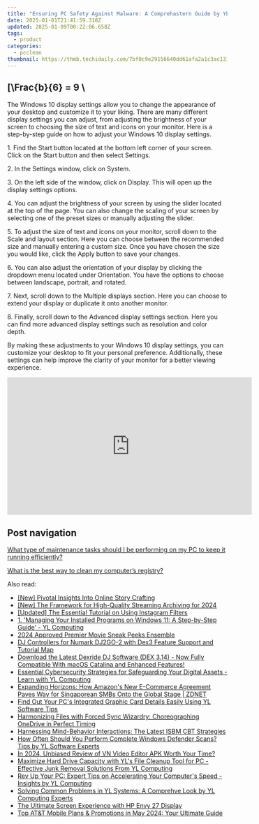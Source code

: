 ```yaml
---
title: "Ensuring PC Safety Against Malware: A Comprehastern Guide by YL Software Professionals"
date: 2025-01-01T21:41:59.318Z
updated: 2025-01-09T00:22:06.658Z
tags:
  - product
categories:
  - pcclean
thumbnail: https://thmb.techidaily.com/7bf0c9e29156640dd61afa2a1c3ac131876c62be46882c79429b4da00cd9e9ec.jpg
---
```


## \[\Frac{b}{6} = 9 \

The Windows 10 display settings allow you to change the appearance of your desktop and customize it to your liking. There are many different display settings you can adjust, from adjusting the brightness of your screen to choosing the size of text and icons on your monitor. Here is a step-by-step guide on how to adjust your Windows 10 display settings. 

1\. Find the Start button located at the bottom left corner of your screen. Click on the Start button and then select Settings.

2\. In the Settings window, click on System.

3\. On the left side of the window, click on Display. This will open up the display settings options. 

4\. You can adjust the brightness of your screen by using the slider located at the top of the page. You can also change the scaling of your screen by selecting one of the preset sizes or manually adjusting the slider.

5\. To adjust the size of text and icons on your monitor, scroll down to the Scale and layout section. Here you can choose between the recommended size and manually entering a custom size. Once you have chosen the size you would like, click the Apply button to save your changes.

6\. You can also adjust the orientation of your display by clicking the dropdown menu located under Orientation. You have the options to choose between landscape, portrait, and rotated.

7\. Next, scroll down to the Multiple displays section. Here you can choose to extend your display or duplicate it onto another monitor.

8\. Finally, scroll down to the Advanced display settings section. Here you can find more advanced display settings such as resolution and color depth. 

By making these adjustments to your Windows 10 display settings, you can customize your desktop to fit your personal preference. Additionally, these settings can help improve the clarity of your monitor for a better viewing experience.

<!-- affiliate ads begin -->
<iframe width="560" height="315" src="https://www.youtube.com/embed/sXLLPY11of0?si=-3YNnpnO0wbc0K_-" title="YouTube video player" frameborder="0" allow="accelerometer; autoplay; clipboard-write; encrypted-media; gyroscope; picture-in-picture; web-share" referrerpolicy="strict-origin-when-cross-origin" allowfullscreen></iframe>
<!-- affiliate ads end -->

## Post navigation

[What type of maintenance tasks should I be performing on my PC to keep it running efficiently?](https://tools.techidaily.com/pcclean/products/)

[What is the best way to clean my computer’s registry?](https://tools.techidaily.com/pcclean/products/)

<ins class="adsbygoogle"
     style="display:block"
     data-ad-format="autorelaxed"
     data-ad-client="ca-pub-7571918770474297"
     data-ad-slot="1223367746"></ins>

<ins class="adsbygoogle"
     style="display:block"
     data-ad-client="ca-pub-7571918770474297"
     data-ad-slot="8358498916"
     data-ad-format="auto"
     data-full-width-responsive="true"></ins>

<span class="atpl-alsoreadstyle">Also read:</span>
<div><ul>
<li><a href="https://fox-hovers.techidaily.com/new-pivotal-insights-into-online-story-crafting/"><u>[New] Pivotal Insights Into Online Story Crafting</u></a></li>
<li><a href="https://screen-mirroring-recording.techidaily.com/new-the-framework-for-high-quality-streaming-archiving-for-2024/"><u>[New] The Framework for High-Quality Streaming Archiving for 2024</u></a></li>
<li><a href="https://instagram-clips.techidaily.com/updated-the-essential-tutorial-on-using-instagram-filters/"><u>[Updated] The Essential Tutorial on Using Instagram Filters</u></a></li>
<li><a href="https://win-exclusive.techidaily.com/1-managing-your-installed-programs-on-windows-11-a-step-by-step-guide-yl-computing/"><u>1. 'Managing Your Installed Programs on Windows 11: A Step-by-Step Guide' - YL Computing</u></a></li>
<li><a href="https://extra-support.techidaily.com/2024-approved-premier-movie-sneak-peeks-ensemble/"><u>2024 Approved Premier Movie Sneak Peeks Ensemble</u></a></li>
<li><a href="https://win-exclusive.techidaily.com/dj-controllers-for-numark-dj2go-2-with-dex3-feature-support-and-tutorial-map/"><u>DJ Controllers for Numark DJ2GO-2 with Dex3 Feature Support and Tutorial Map</u></a></li>
<li><a href="https://win-exclusive.techidaily.com/download-the-latest-dexride-dj-software-dex-314-now-fully-compatible-with-macos-catalina-and-enhanced-features/"><u>Download the Latest Dexride DJ Software (DEX 3.14) - Now Fully Compatible With macOS Catalina and Enhanced Features!</u></a></li>
<li><a href="https://win-exclusive.techidaily.com/essential-cybersecurity-strategies-for-safeguarding-your-digital-assets-learn-with-yl-computing/"><u>Essential Cybersecurity Strategies for Safeguarding Your Digital Assets - Learn with YL Computing</u></a></li>
<li><a href="https://techno-recovery.techidaily.com/expanding-horizons-how-amazons-new-e-commerce-agreement-paves-way-for-singaporean-smbs-onto-the-global-stage-zdnet/"><u>Expanding Horizons: How Amazon's New E-Commerce Agreement Paves Way for Singaporean SMBs Onto the Global Stage | ZDNET</u></a></li>
<li><a href="https://win-exclusive.techidaily.com/find-out-your-pcs-integrated-graphic-card-details-easily-using-yl-software-tips/"><u>Find Out Your PC's Integrated Graphic Card Details Easily Using YL Software Tips</u></a></li>
<li><a href="https://win-luxury.techidaily.com/harmonizing-files-with-forced-sync-wizardry-choreographing-onedrive-in-perfect-timing/"><u>Harmonizing Files with Forced Sync Wizardry: Choreographing OneDrive in Perfect Timing</u></a></li>
<li><a href="https://facebook.techidaily.com/harnessing-mind-behavior-interactions-the-latest-isbm-cbt-strategies/"><u>Harnessing Mind-Behavior Interactions: The Latest ISBM CBT Strategies</u></a></li>
<li><a href="https://win-exclusive.techidaily.com/how-often-should-you-perform-complete-windows-defender-scans-tips-by-yl-software-experts/"><u>How Often Should You Perform Complete Windows Defender Scans? Tips by YL Software Experts</u></a></li>
<li><a href="https://smart-video-creator.techidaily.com/in-2024-unbiased-review-of-vn-video-editor-apk-worth-your-time/"><u>In 2024, Unbiased Review of VN Video Editor APK Worth Your Time?</u></a></li>
<li><a href="https://win-exclusive.techidaily.com/maximize-hard-drive-capacity-with-yls-file-cleanup-tool-for-pc-effective-junk-removal-solutions-from-yl-computing/"><u>Maximize Hard Drive Capacity with YL's File Cleanup Tool for PC - Effective Junk Removal Solutions From YL Computing</u></a></li>
<li><a href="https://win-exclusive.techidaily.com/rev-up-your-pc-expert-tips-on-accelerating-your-computers-speed-insights-by-yl-computing/"><u>Rev Up Your PC: Expert Tips on Accelerating Your Computer's Speed - Insights by YL Computing</u></a></li>
<li><a href="https://win-exclusive.techidaily.com/solving-common-problems-in-yl-systems-a-comprehve-look-by-yl-computing-experts/"><u>Solving Common Problems in YL Systems: A Comprehve Look by YL Computing Experts</u></a></li>
<li><a href="https://extra-information.techidaily.com/the-ultimate-screen-experience-with-hp-envy-27-display/"><u>The Ultimate Screen Experience with HP Envy 27 Display</u></a></li>
<li><a href="https://tech-hub.techidaily.com/top-atandt-mobile-plans-and-promotions-in-may-2024-your-ultimate-guide/"><u>Top AT&T Mobile Plans & Promotions in May 2024: Your Ultimate Guide</u></a></li>
</ul></div>


